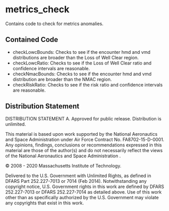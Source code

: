 # metrics_check

Contains code to check for metrics anomalies.

## Contained Code

* checkLowcBounds: Checks to see if the encounter hmd and vmd distributions are broader than the Loss of Well Clear region.
* checkLowcRatio: Checks to see if the Loss of Well Clear ratio and confidence intervals are reasonable.
* checkNmacBounds: Checks to see if the encounter hmd and vmd distribution are broader than the NMAC region.
* checkRiskRatio: Checks to see if the risk ratio and confidence intervals are reasonable.

## Distribution Statement

DISTRIBUTION STATEMENT A. Approved for public release. Distribution is unlimited.

This material is based upon work supported by the National Aeronautics and Space Administration under Air Force Contract No. FA8702-15-D-0001. Any opinions, findings, conclusions or recommendations expressed in this material are those of the author(s) and do
 not necessarily reflect the views of the National Aeronautics and Space Administration .

© 2008 - 2020 Massachusetts Institute of Technology.

Delivered to the U.S. Government with Unlimited Rights, as defined in DFARS Part 252.227-7013 or 7014 (Feb 2014). Notwithstanding any copyright notice, U.S. Government rights in this work are defined by DFARS 252.227-7013 or DFARS 252.227-7014 as detailed above.
 Use of this work other than as specifically authorized by the U.S. Government may violate any copyrights that exist in this work.
